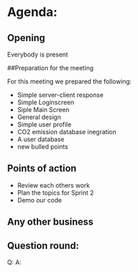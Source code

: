 # Agenda:

## Opening
Everybody is present

##Preparation for the meeting

For this meeting we prepared the following:
 - Simple server-client response
 - Simple Loginscreen
 - Siple Main Screen
 - General design
 - Simple user profile
 - CO2 emission database inegration
 - A user database
 - new bulled points


## Points of action

- Review each others work
- Plan the topics for Sprint 2
- Demo our code


## Any other business

## Question round:

Q: 
A: 